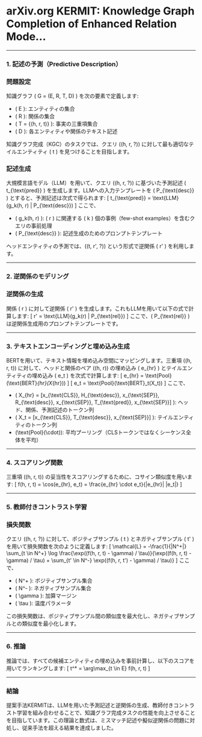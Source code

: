 # arXiv.org KERMIT: Knowledge Graph Completion of Enhanced Relation Mode…

---

### 1. **記述の予測（Predictive Description）**

### 問題設定

知識グラフ \( G = (E, R, T, D) \) を次の要素で定義します:

- \( E \): エンティティの集合
- \( R \): 関係の集合
- \( T = \{(h, r, t)\} \): 事実の三重項集合
- \( D \): 各エンティティや関係のテキスト記述

知識グラフ完成（KGC）のタスクでは、クエリ \((h, r, ?)\) に対して最も適切なテイルエンティティ \( t \) を見つけることを目指します。

### 記述生成

大規模言語モデル（LLM）を用いて、クエリ \((h, r, ?)\) に基づいた予測記述 \( t_{\text{pred}} \) を生成します。LLMへの入力テンプレートを \( P_{\text{desc}} \) とすると、予測記述は次式で得られます:
\[
t_{\text{pred}} = \text{LLM}(g_k(h, r) | P_{\text{desc}})
\]
ここで、

- \( g_k(h, r) \): \( r \) に関連する \( k \) 個の事例（few-shot examples）を含むクエリの事前処理
- \( P_{\text{desc}} \): 記述生成のためのプロンプトテンプレート

ヘッドエンティティの予測では、\((t, r', ?)\) という形式で逆関係 \( r' \) を利用します。

---

### 2. **逆関係のモデリング**

### 逆関係の生成

関係 \( r \) に対して逆関係 \( r' \) を生成します。これもLLMを用いて以下の式で計算します:
\[
r' = \text{LLM}(g_k(r) | P_{\text{rel}})
\]
ここで、\( P_{\text{rel}} \) は逆関係生成用のプロンプトテンプレートです。

---

### 3. **テキストエンコーディングと埋め込み生成**

BERTを用いて、テキスト情報を埋め込み空間にマッピングします。三重項 \((h, r, t)\) に対して、ヘッドと関係のペア \((h, r)\) の埋め込み \( e_{hr} \) とテイルエンティティの埋め込み \( e_t \) を次式で計算します:
\[
e_{hr} = \text{Pool}(\text{BERT}*{hr}(X*{hr}))
\]
\[
e_t = \text{Pool}(\text{BERT}_t(X_t))
\]
ここで、

- \( X_{hr} = [x_{\text{CLS}}, H_{\text{desc}}, x_{\text{SEP}}, R_{\text{desc}}, x_{\text{SEP}}, T_{\text{pred}}, x_{\text{SEP}}] \): ヘッド、関係、予測記述のトークン列
- \( X_t = [x_{\text{CLS}}, T_{\text{desc}}, x_{\text{SEP}}] \): テイルエンティティのトークン列
- \(\text{Pool}(\cdot)\): 平均プーリング（CLSトークンではなくシーケンス全体を平均）

---

### 4. **スコアリング関数**

三重項 \((h, r, t)\) の妥当性をスコアリングするために、コサイン類似度を用います:
\[
f(h, r, t) = \cos(e_{hr}, e_t) = \frac{e_{hr} \cdot e_t}{\|e_{hr}\| \|e_t\|}
\]

---

### 5. **教師付きコントラスト学習**

### 損失関数

クエリ \((h, r, ?)\) に対して、ポジティブサンプル \( t \) とネガティブサンプル \( t' \) を用いて損失関数を次のように定義します:
\[
\mathcal{L} = -\frac{1}{|N^+|} \sum_{t \in N^+} \log \frac{\exp((f(h, r, t) - \gamma) / \tau)}{\exp((f(h, r, t) - \gamma) / \tau) + \sum_{t' \in N^-} \exp((f(h, r, t') - \gamma) / \tau)}
\]
ここで、

- \( N^+ \): ポジティブサンプル集合
- \( N^- \): ネガティブサンプル集合
- \( \gamma \): 加算マージン
- \( \tau \): 温度パラメータ

この損失関数は、ポジティブサンプル間の類似度を最大化し、ネガティブサンプルとの類似度を最小化します。

---

### 6. **推論**

推論では、すべての候補エンティティの埋め込みを事前計算し、以下のスコアを用いてランキングします:
\[
t^* = \arg\max_{t \in E} f(h, r, t)
\]

---

### 結論

提案手法KERMITは、LLMを用いた予測記述と逆関係の生成、教師付きコントラスト学習を組み合わせることで、知識グラフ完成タスクの性能を向上させることを目指しています。この理論と数式は、ミスマッチ記述や擬似逆関係の問題に対処し、従来手法を超える結果を達成しました。